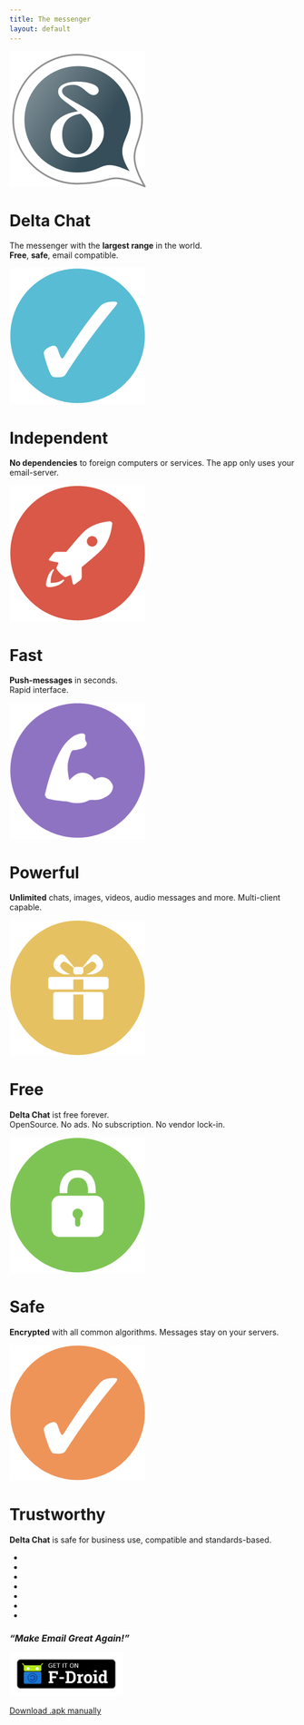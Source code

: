 ```yaml
---
title: The messenger
layout: default
---
```


<!-- The content slider must have exactly 7 pages! -->
<!-- START OF CONTENT SLIDER -->
<link rel="stylesheet" property="stylesheet" href="../layout/content-slider.css" type="text/css" />
<div id="contentContainer"><div id="contentWrapper">

<div>
   <img src="../assets/home/intro1.png" alt="" />
   <h1>Delta Chat</h1>
   <p>The messenger with the <b>largest range</b> in the world.<br/><b>Free</b>, <b>safe</b>,  email compatible.</p>
</div>

<div>
   <img src="../assets/home/intro2.png" alt="" />
   <h1>Independent</h1>
   <p><b>No dependencies</b> to foreign computers or services. The app only uses your email-server.</p>
</div>

<div>
   <img src="../assets/home/intro3.png" alt="" />
   <h1>Fast</h1>
   <p><b>Push-messages</b> in seconds.<br/>Rapid interface.</p>
</div>

<div>
   <img src="../assets/home/intro4.png" alt="" />
   <h1>Powerful</h1>
   <p><b>Unlimited</b> chats, images, videos, audio messages and more. Multi-client capable.</p>
</div>

<div>
   <img src="../assets/home/intro5.png" alt="" />
   <h1>Free</h1>
   <p><b>Delta Chat</b> ist free forever.<br/>OpenSource. No ads. No subscription. No vendor lock-in.</p>
</div>

<div>
   <img src="../assets/home/intro6.png" alt="" />
   <h1>Safe</h1>
   <p><b>Encrypted</b> with all common algorithms. Messages stay on your servers.</p>
</div>

<div>
   <img src="../assets/home/intro7.png" alt="" />
   <h1>Trustworthy</h1>
   <p><b>Delta Chat</b> is safe for business use, compatible and standards-based.</p>
</div>

</div></div>

<div id="navLinks">
  <ul>
    <li class="itemLinks" data-pos="0"></li>
    <li class="itemLinks" data-pos="1"></li>
    <li class="itemLinks" data-pos="2"></li>
    <li class="itemLinks" data-pos="3"></li>
    <li class="itemLinks" data-pos="4"></li>
    <li class="itemLinks" data-pos="5"></li>
    <li class="itemLinks" data-pos="6"></li>
  </ul>
</div>
<h2 style="font-size:16px"><i>“Make Email Great Again!”</i></h2>
<script src="../layout/content-slider.js"></script>
<!-- END OF CONTENT SLIDER -->

[<img src="../assets/home/get-it-on-fdroid.png" alt="Get it on F-Droid" width="200" />](download)
<!--[<img src="../assets/home/get-it-on-gplay.png" alt="Get it on Google Play" width="200" />](download)
[<img src="../assets/home/get-it-on-ios.png" alt="Download on Apple AppStore" width="200" />](download) -->

[Download .apk manually](download)

